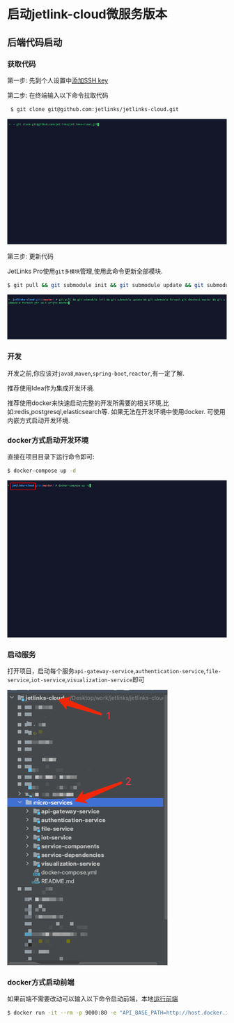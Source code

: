 # 启动jetlink-cloud微服务版本

## 后端代码启动

### 获取代码

第一步: 先到个人设置中[添加SSH key](https://github.com/settings/keys)

第二步: 在终端输入以下命令拉取代码
```bash
 $ git clone git@github.com:jetlinks/jetlinks-cloud.git
```
![clone.png](./images/clone.png)

第三步: 更新代码

JetLinks Pro使用`git多模块`管理,使用此命令更新全部模块.
```bash
$ git pull && git submodule init && git submodule update && git submodule foreach git checkout master && git submodule foreach git pull origin master
```
![docker-start.png](./images/moudle.png)
### 开发

开发之前,你应该对`java8`,`maven`,`spring-boot`,`reactor`,有一定了解.

推荐使用Idea作为集成开发环境.

推荐使用docker来快速启动完整的开发所需要的相关环境,比如:redis,postgresql,elasticsearch等.
如果无法在开发环境中使用docker. 可使用内嵌方式启动开发环境.

### docker方式启动开发环境

直接在项目目录下运行命令即可:

```bash
$ docker-compose up -d
```
![docker-start.png](./images/docker-start.png)

### 启动服务
打开项目，启动每个服务`api-gateway-service`,`authentication-service`,`file-service`,`iot-service`,`visualization-service`即可

![type.png](./images/type.png)

### docker方式启动前端
如果前端不需要改动可以输入以下命令启动前端，本地[运行前端](http://doc.jetlinks.cn/install-deployment/start-with-source.html)
```bash
$ docker run -it --rm -p 9000:80 -e "API_BASE_PATH=http://host.docker.internal:8800/" registry.cn-shenzhen.aliyuncs.com/jetlinks/jetlinks-ui-antd:1.11.0
```




